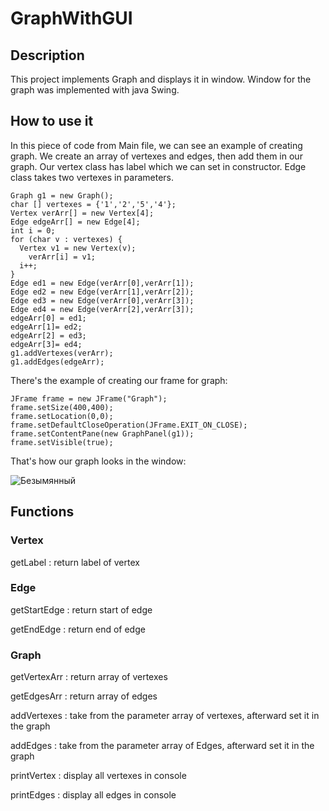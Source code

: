 # GraphWithGUI

## Description

This project implements Graph and displays it in window.
Window for the graph was implemented with java Swing.

## How to use it

In this piece of code from Main file, we can see an example of creating graph.
We create an array of vertexes and edges, then add them in our graph.
Our vertex class has label which we can set in constructor.
Edge class takes two vertexes in parameters.

```
Graph g1 = new Graph();
char [] vertexes = {'1','2','5','4'};
Vertex verArr[] = new Vertex[4];
Edge edgeArr[] = new Edge[4];
int i = 0;
for (char v : vertexes) {
  Vertex v1 = new Vertex(v);
	verArr[i] = v1;
  i++;
}
Edge ed1 = new Edge(verArr[0],verArr[1]);
Edge ed2 = new Edge(verArr[1],verArr[2]);
Edge ed3 = new Edge(verArr[0],verArr[3]);
Edge ed4 = new Edge(verArr[2],verArr[3]);
edgeArr[0] = ed1;
edgeArr[1]= ed2;
edgeArr[2] = ed3;
edgeArr[3]= ed4;
g1.addVertexes(verArr);
g1.addEdges(edgeArr);
```
There's the example of creating our frame for graph:

```
JFrame frame = new JFrame("Graph");
frame.setSize(400,400);
frame.setLocation(0,0);
frame.setDefaultCloseOperation(JFrame.EXIT_ON_CLOSE);
frame.setContentPane(new GraphPanel(g1));
frame.setVisible(true);
```

That's how our graph looks in the window:

![Безымянный](https://github.com/WarikNoMercy/GraphWithGUI/assets/64106129/0648a441-a098-4462-a1c0-61ec4958ed1d)


## Functions

### Vertex
getLabel : return label of vertex

### Edge
getStartEdge : return start of edge

getEndEdge : return end of edge

### Graph
getVertexArr : return array of vertexes

getEdgesArr : return array of edges

addVertexes : take from the parameter array of vertexes, afterward set it in the graph

addEdges : take from the parameter array of Edges, afterward set it in the graph

printVertex : display all vertexes in console

printEdges : display all edges in console

